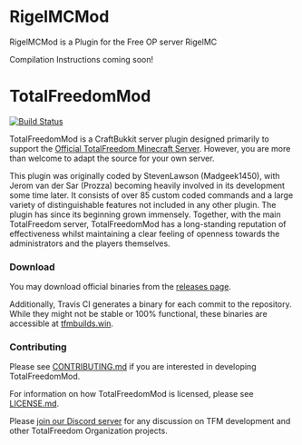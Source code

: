 # RigelMCMod 

RigelMCMod is a Plugin for the Free OP server RigelMC

Compilation Instructions coming soon!

# TotalFreedomMod #


[![Build Status](https://travis-ci.org/TotalFreedom/TotalFreedomMod.svg?branch=TFM1.12-Alpha)](https://travis-ci.org/TotalFreedom/TotalFreedomMod)

TotalFreedomMod is a CraftBukkit server plugin designed primarily to support the [Official TotalFreedom Minecraft Server](http://totalfreedom.me/). However, you are more than welcome to adapt the source for your own server.

This plugin was originally coded by StevenLawson (Madgeek1450), with Jerom van der Sar (Prozza) becoming heavily involved in its development some time later. It consists of over 85 custom coded commands and a large variety of distinguishable features not included in any other plugin. The plugin has since its beginning grown immensely. Together, with the main TotalFreedom server, TotalFreedomMod has a long-standing reputation of effectiveness whilst maintaining a clear feeling of openness towards the administrators and the players themselves.

### Download ###
You may download official binaries from the [releases page](https://github.com/TotalFreedom/TotalFreedomMod/releases).

Additionally, Travis CI generates a binary for each commit to the repository. While they might not be stable or 100% functional, these binaries are accessible at [tfmbuilds.win](https://tfmbuilds.win/).

### Contributing ###
Please see [CONTRIBUTING.md](CONTRIBUTING.md) if you are interested in developing TotalFreedomMod.

For information on how TotalFreedomMod is licensed, please see [LICENSE.md](LICENSE.md).

Please [join our Discord server](https://discord.gg/fb9J2TD) for any discussion on TFM development and other TotalFreedom Organization projects.
